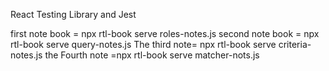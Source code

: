 React Testing Library and Jest

 first note book = npx rtl-book serve roles-notes.js 
 second note book = npx rtl-book serve query-notes.js
 The third note= npx rtl-book serve criteria-notes.js
 the Fourth note =npx rtl-book serve matcher-nots.js